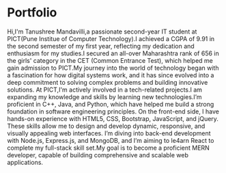 # Portfolio
Hi,I'm Tanushree Mandavilli,a passionate second-year IT student at PICT(Pune Institue of Computer Technology).I achieved a CGPA of 9.91 in the second semester of my first year, reflecting my dedication and enthusiasm for my studies.I secured an all-over Maharashtra rank of 656 in the girls' category in the CET (Common Entrance Test), which helped me gain admission to PICT.My journey into the world of technology began with a fascination for how digital systems work, and it has since evolved into a deep commitment to solving complex problems and building innovative solutions.
At PICT,I'm actively involved in a tech-related projects.I am expanding my knowledge and skills by learning new technologies.I’m proficient in C++, Java, and Python, which have helped me build a strong foundation in software engineering principles. On the front-end side, I have hands-on experience with HTML5, CSS, Bootstrap, JavaScript, and jQuery. These skills allow me to design and develop dynamic, responsive, and visually appealing web interfaces.
I’m diving into back-end development with Node.js, Express.js, and MongoDB, and I’m aiming to le4arn React to complete my full-stack skill set.My goal is to become a proficient MERN developer, capable of building comprehensive and scalable web applications.
